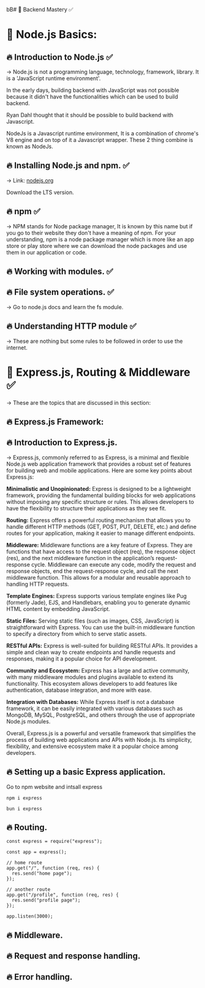 bB# 🎯 Backend Mastery ✅

# 🎯 Node.js Basics:

## 🔥 Introduction to Node.js ✅

-> Node.js is not a programming language, technology, framework, library. It is a 'JavaScript runtime environment'.

In the early days, building backend with JavaScript was not possible because it didn't have the functionalities which can be used to build backend.

Ryan Dahl thought that it should be possible to build backend with Javascript.

NodeJs is a Javascript runtime environment, It is a combination of chrome's V8 engine and on top of it a Javascript wrapper. These 2 thing combine is known as NodeJs.

## 🔥 Installing Node.js and npm. ✅

-> Link: [nodejs.org]('https://nodejs.org/en/')

Download the LTS version.

## 🔥 npm ✅

-> NPM stands for Node package manager, It is known by this name but if you go to their website they don't have a meaning of npm. For your understanding, npm is a node package manager which is more like an app store or play store where we can download the node packages and use them in our application or code.

## 🔥 Working with modules. ✅

## 🔥 File system operations. ✅

-> Go to node.js docs and learn the fs module.

## 🔥 Understanding HTTP module ✅

-> These are nothing but some rules to be followed in order to use the internet.

# 🎯 Express.js, Routing & Middleware ✅

-> These are the topics that are discussed in this section:

## 🔥 Express.js Framework:

## 🔥 Introduction to Express.js.

-> Express.js, commonly referred to as Express, is a minimal and flexible Node.js web application framework that provides a robust set of features for building web and mobile applications. Here are some key points about Express.js:

<b>Minimalistic and Unopinionated:</b> Express is designed to be a lightweight framework, providing the fundamental building blocks for web applications without imposing any specific structure or rules. This allows developers to have the flexibility to structure their applications as they see fit.

<b>Routing:</b> Express offers a powerful routing mechanism that allows you to handle different HTTP methods (GET, POST, PUT, DELETE, etc.) and define routes for your application, making it easier to manage different endpoints.

<b>Middleware:</b> Middleware functions are a key feature of Express. They are functions that have access to the request object (req), the response object (res), and the next middleware function in the application’s request-response cycle. Middleware can execute any code, modify the request and response objects, end the request-response cycle, and call the next middleware function. This allows for a modular and reusable approach to handling HTTP requests.

<b>Template Engines:</b> Express supports various template engines like Pug (formerly Jade), EJS, and Handlebars, enabling you to generate dynamic HTML content by embedding JavaScript.

<b>Static Files:</b> Serving static files (such as images, CSS, JavaScript) is straightforward with Express. You can use the built-in middleware function to specify a directory from which to serve static assets.

<b>RESTful APIs:</b> Express is well-suited for building RESTful APIs. It provides a simple and clean way to create endpoints and handle requests and responses, making it a popular choice for API development.

<b>Community and Ecosystem:</b> Express has a large and active community, with many middleware modules and plugins available to extend its functionality. This ecosystem allows developers to add features like authentication, database integration, and more with ease.

<b>Integration with Databases:</b> While Express itself is not a database framework, it can be easily integrated with various databases such as MongoDB, MySQL, PostgreSQL, and others through the use of appropriate Node.js modules.

Overall, Express.js is a powerful and versatile framework that simplifies the process of building web applications and APIs with Node.js. Its simplicity, flexibility, and extensive ecosystem make it a popular choice among developers.

## 🔥 Setting up a basic Express application.

Go to npm website and intsall express

```
npm i express
```

```
bun i express
```

## 🔥 Routing.

```
const express = require("express");

const app = express();

// home route
app.get("/", function (req, res) {
  res.send("home page");
});

// another route
app.get("/profile", function (req, res) {
  res.send("profile page");
});

app.listen(3000);
```

## 🔥 Middleware.

## 🔥 Request and response handling.

## 🔥 Error handling.
